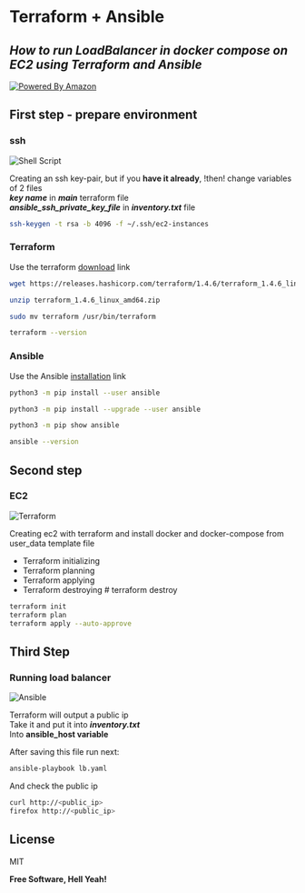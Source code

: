 # Terraform + Ansible
## _How to run LoadBalancer in docker compose on EC2 using Terraform and Ansible_

[![Powered By Amazon](https://img.shields.io/badge/Amazon%20EC2-FF9900.svg?style=for-the-badge&logo=Amazon-EC2&logoColor=white)](https://aws.amazon.com)

## First step - prepare environment
### ssh

![Shell Script](https://img.shields.io/badge/shell_script-%23121011.svg?style=for-the-badge&logo=gnu-bash&logoColor=white)

Creating an ssh key-pair, but if you **have it already**, !then! change variables of 2 files<br>
**_key name_** in **_main_** terraform file<br>
**_ansible_ssh_private_key_file_** in **_inventory.txt_** file

```sh
ssh-keygen -t rsa -b 4096 -f ~/.ssh/ec2-instances
```
### Terraform
Use the terraform [download](https://developer.hashicorp.com/terraform/downloads) link

```bash
wget https://releases.hashicorp.com/terraform/1.4.6/terraform_1.4.6_linux_amd64.zip

unzip terraform_1.4.6_linux_amd64.zip

sudo mv terraform /usr/bin/terraform

terraform --version
```

### Ansible 
Use the Ansible [installation](https://docs.ansible.com/ansible/latest/installation_guide/intro_installation.html) link
```bash
python3 -m pip install --user ansible

python3 -m pip install --upgrade --user ansible

python3 -m pip show ansible

ansible --version
```


## Second step
### EC2

![Terraform](https://img.shields.io/badge/terraform-%235835CC.svg?style=for-the-badge&logo=terraform&logoColor=white)

Creating ec2 with terraform and install docker and docker-compose from user_data template file
- Terraform initializing
- Terraform planning
- Terraform applying
- Terraform destroying    # terraform destroy

```sh
terraform init
terraform plan
terraform apply --auto-approve
```

## Third Step
### Running load balancer

![Ansible](https://img.shields.io/badge/ansible-%231A1918.svg?style=for-the-badge&logo=ansible&logoColor=white)

Terraform will output a public ip <br>
Take it and put it into **_inventory.txt_** <br>
Into  **ansible_host variable** <br>

After saving this file run next:
```sh
ansible-playbook lb.yaml
```

And check the public ip
```sh
curl http://<public_ip>
firefox http://<public_ip>
```


## License

MIT

**Free Software, Hell Yeah!**

